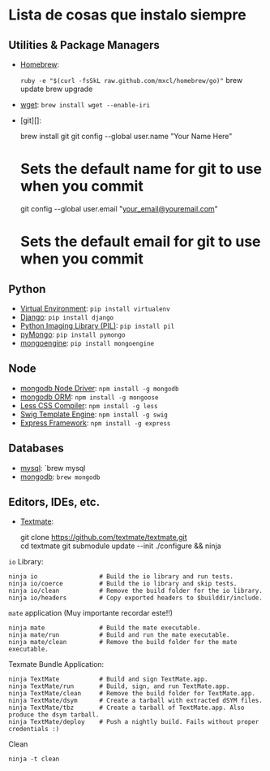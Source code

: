 Lista de cosas que instalo siempre
==============

Utilities & Package Managers
--------------------------
* [Homebrew][]:	


	`ruby -e "$(curl -fsSkL raw.github.com/mxcl/homebrew/go)"`
	brew update
	brew upgrade

* [wget][]:		`brew install wget --enable-iri`
* [git][]:


	brew install git 
	git config --global user.name "Your Name Here"
	# Sets the default name for git to use when you commit

	git config --global user.email "your_email@youremail.com"
	# Sets the default email for git to use when you commit



[Homebrew]: http://mxcl.github.com/homebrew/
[wget]:     http://www.gnu.org/software/wget/

Python
------
* [Virtual Environment][]:          `pip install virtualenv`
* [Django][]:                       `pip install django`
* [Python Imaging Library (PIL)][]: `pip install pil`
* [pyMongo][]:                      `pip install pymongo`
* [mongoengine]():                  `pip install mongoengine`

[Virtual Environment]:          http://http://pypi.python.org/pypi/virtualenv
[Django]:                       http://djangoproject.com
[Python Imaging Library (PIL)]: http://www.pythonware.com/products/pil/
[pyMongo]:                      http://www.mongodb.org/display/DOCS/Python+Language+Center

Node
----

* [mongodb Node Driver][]:  `npm install -g mongodb`
* [mongodb ORM][]:          `npm install -g mongoose`
* [Less CSS Compiler][]:    `npm install -g less`
* [Swig Template Engine][]: `npm install -g swig`
* [Express Framework][]:    `npm install -g express`

[mongodb Node Driver]:  http://www.mongodb.org/display/DOCS/node.JS
[mongodb ORM]:          http://mongoosejs.com/
[Less CSS Compiler]:    http://lessjs.org/
[Swig Template Engine]: http://paularmstrong.github.com/swig/
[Express Framework]:    http://expressjs.com

Databases
---------
* [mysql][]:    `brew mysql
* [mongodb][]:  `brew mongodb`

[mysql]:    http://mysql.com
[mongodb]:  http:/mongodb.org

Editors, IDEs, etc.
------------------
* [Textmate][]:


    git clone https://github.com/textmate/textmate.git  
    cd textmate
    git submodule update --init
    ./configure && ninja

`io` Library:

	ninja io                 # Build the io library and run tests.
	ninja io/coerce          # Build the io library and skip tests.
	ninja io/clean           # Remove the build folder for the io library.
	ninja io/headers         # Copy exported headers to $builddir/include.

`mate` application (Muy importante recordar este!!)

	ninja mate               # Build the mate executable.
	ninja mate/run           # Build and run the mate executable.
	ninja mate/clean         # Remove the build folder for the mate executable.

Texmate Bundle Application:

    ninja TextMate           # Build and sign TextMate.app.
    ninja TextMate/run       # Build, sign, and run TextMate.app.
    ninja TextMate/clean     # Remove the build folder for TextMate.app.
    ninja TextMate/dsym      # Create a tarball with extracted dSYM files.
    ninja TextMate/tbz       # Create a tarball of TextMate.app. Also produce the dsym tarball.
    ninja TextMate/deploy    # Push a nightly build. Fails without proper credentials :)

Clean

    ninja -t clean
	
[Textmate]: https://github.com/textmate/textmate